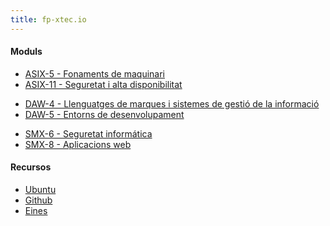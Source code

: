 ```yaml
---
title: fp-xtec.io
---
```


<h4>Moduls</h4>

<ul class="list-group">
 <li class="list-group-item">
        <a href="https://docs.google.com/document/d/1DK_FfeSj4UJrH99xkh7thOX4r3xXZV_U_lKhXUnbQ-U/edit?usp=sharing">ASIX-5 -
            Fonaments de maquinari</a>
    </li>
    <li class="list-group-item">
        <a href="https://docs.google.com/document/d/1pPjZi3nhle6FE6OObaMGxLlaynea9aCTHo2gmJTFIns/edit?usp=sharing">ASIX-11 -
            Seguretat i
            alta disponibilitat</a>
    </li>
</ul>

<ul class="list-group">
<li class="list-group-item">
        <a href="https://docs.google.com/document/d/1WpR-fn2zG37cIunh77Ym7LXCdCUpeP3NedMewQgOukU/edit?usp=sharing">DAW-4 - Llenguatges de marques i sistemes de gestió de la informació</a>
    </li>
  <li class="list-group-item">
        <a href="https://docs.google.com/document/d/1KK4m6NVCE9s5ScMQGaj0INEUIGHifNxdLNoLpzkBHQ0/edit?usp=sharing">DAW-5 - Entorns de desenvolupament</a>
    </li>
    
</ul>

<ul class="list-group">
<li class="list-group-item">
        <a href="https://docs.google.com/document/d/1CtoP-6ENNFSXDkuqDoWZpHMCyYZaFzmzreYJ5ZerQZA/edit?usp=sharing">SMX-6 - Seguretat informática</a>
    </li>
  <li class="list-group-item">
        <a href="https://docs.google.com/document/d/1WeqeJIalCd1fd-ay2pUoe1ihX0JVIuSYw9-8exrVink/edit?usp=sharing">SMX-8 - Aplicacions web</a>
    </li>
    
</ul>


<h4>Recursos</h4>

<ul class="list-group">
<li class="list-group-item">
        <a href="https://docs.google.com/document/d/1rcFciC9QomiV08VoHR40ZTcBzzehsiyDft2euRNbFlM/edit?usp=sharing">Ubuntu</a>
    </li>
<li class="list-group-item">
        <a href="https://github.com/fp-xtec">Github</a>
    </li>
  <li class="list-group-item">
        <a href="https://drive.google.com/drive/folders/1wOmufiUkVVntQcRaPM0n7KFyDMbCblS5?usp=sharing">Eines</a>
    </li>
     
    
</ul>

